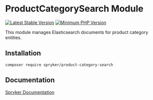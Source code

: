 # ProductCategorySearch Module
[![Latest Stable Version](https://poser.pugx.org/spryker/product-category-search/v/stable.svg)](https://packagist.org/packages/spryker/product-category-search)
[![Minimum PHP Version](https://img.shields.io/badge/php-%3E%3D%208.0-8892BF.svg)](https://php.net/)

This module manages Elasticsearch documents for product category entities.

## Installation

```
composer require spryker/product-category-search
```

## Documentation

[Spryker Documentation](https://spryker.github.io)

